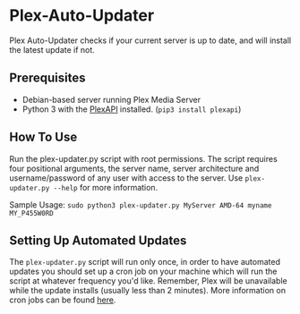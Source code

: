 # Plex-Auto-Updater
Plex Auto-Updater checks if your current server is up to date, and will install the latest update if not.

## Prerequisites
* Debian-based server running Plex Media Server
* Python 3 with the [PlexAPI](https://github.com/pkkid/python-plexapi) installed. (`pip3 install plexapi`)

## How To Use
Run the plex-updater.py script with root permissions. The script requires four positional arguments, the server name, server architecture and username/password of any user with access to the server. Use `plex-updater.py --help` for more information. 

Sample Usage:
`sudo python3 plex-updater.py MyServer AMD-64 myname MY_P455W0RD`

## Setting Up Automated Updates
The `plex-updater.py` script will run only once, in order to have automated updates you should set up a cron job on your machine which will run the script at whatever frequency you'd like. Remember, Plex will be unavailable while the update installs (usually less than 2 minutes). More information on cron jobs can be found [here](https://lmgtfy.com/?iie=1&q=cron+job+for+python).
